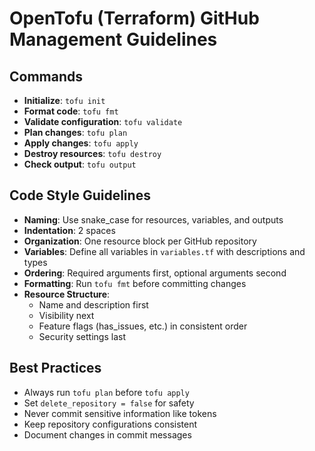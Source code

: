 # OpenTofu (Terraform) GitHub Management Guidelines

## Commands

- **Initialize**: `tofu init`
- **Format code**: `tofu fmt`
- **Validate configuration**: `tofu validate`
- **Plan changes**: `tofu plan`
- **Apply changes**: `tofu apply`
- **Destroy resources**: `tofu destroy`
- **Check output**: `tofu output`

## Code Style Guidelines

- **Naming**: Use snake_case for resources, variables, and outputs
- **Indentation**: 2 spaces
- **Organization**: One resource block per GitHub repository
- **Variables**: Define all variables in `variables.tf` with descriptions and types
- **Ordering**: Required arguments first, optional arguments second
- **Formatting**: Run `tofu fmt` before committing changes
- **Resource Structure**:
  - Name and description first
  - Visibility next
  - Feature flags (has_issues, etc.) in consistent order
  - Security settings last

## Best Practices

- Always run `tofu plan` before `tofu apply`
- Set `delete_repository = false` for safety
- Never commit sensitive information like tokens
- Keep repository configurations consistent
- Document changes in commit messages